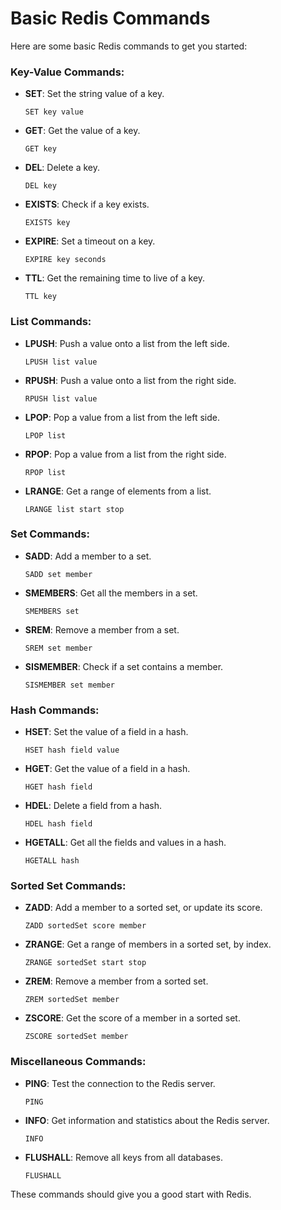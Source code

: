 # Basic Redis Commands

Here are some basic Redis commands to get you started:

### Key-Value Commands:
- **SET**: Set the string value of a key.
  ```redis
  SET key value
  ```
- **GET**: Get the value of a key.
  ```redis
  GET key
  ```
- **DEL**: Delete a key.
  ```redis
  DEL key
  ```
- **EXISTS**: Check if a key exists.
  ```redis
  EXISTS key
  ```
- **EXPIRE**: Set a timeout on a key.
  ```redis
  EXPIRE key seconds
  ```
- **TTL**: Get the remaining time to live of a key.
  ```redis
  TTL key
  ```

### List Commands:
- **LPUSH**: Push a value onto a list from the left side.
  ```redis
  LPUSH list value
  ```
- **RPUSH**: Push a value onto a list from the right side.
  ```redis
  RPUSH list value
  ```
- **LPOP**: Pop a value from a list from the left side.
  ```redis
  LPOP list
  ```
- **RPOP**: Pop a value from a list from the right side.
  ```redis
  RPOP list
  ```
- **LRANGE**: Get a range of elements from a list.
  ```redis
  LRANGE list start stop
  ```

### Set Commands:
- **SADD**: Add a member to a set.
  ```redis
  SADD set member
  ```
- **SMEMBERS**: Get all the members in a set.
  ```redis
  SMEMBERS set
  ```
- **SREM**: Remove a member from a set.
  ```redis
  SREM set member
  ```
- **SISMEMBER**: Check if a set contains a member.
  ```redis
  SISMEMBER set member
  ```

### Hash Commands:
- **HSET**: Set the value of a field in a hash.
  ```redis
  HSET hash field value
  ```
- **HGET**: Get the value of a field in a hash.
  ```redis
  HGET hash field
  ```
- **HDEL**: Delete a field from a hash.
  ```redis
  HDEL hash field
  ```
- **HGETALL**: Get all the fields and values in a hash.
  ```redis
  HGETALL hash
  ```

### Sorted Set Commands:
- **ZADD**: Add a member to a sorted set, or update its score.
  ```redis
  ZADD sortedSet score member
  ```
- **ZRANGE**: Get a range of members in a sorted set, by index.
  ```redis
  ZRANGE sortedSet start stop
  ```
- **ZREM**: Remove a member from a sorted set.
  ```redis
  ZREM sortedSet member
  ```
- **ZSCORE**: Get the score of a member in a sorted set.
  ```redis
  ZSCORE sortedSet member
  ```

### Miscellaneous Commands:
- **PING**: Test the connection to the Redis server.
  ```redis
  PING
  ```
- **INFO**: Get information and statistics about the Redis server.
  ```redis
  INFO
  ```
- **FLUSHALL**: Remove all keys from all databases.
  ```redis
  FLUSHALL
  ```

These commands should give you a good start with Redis.